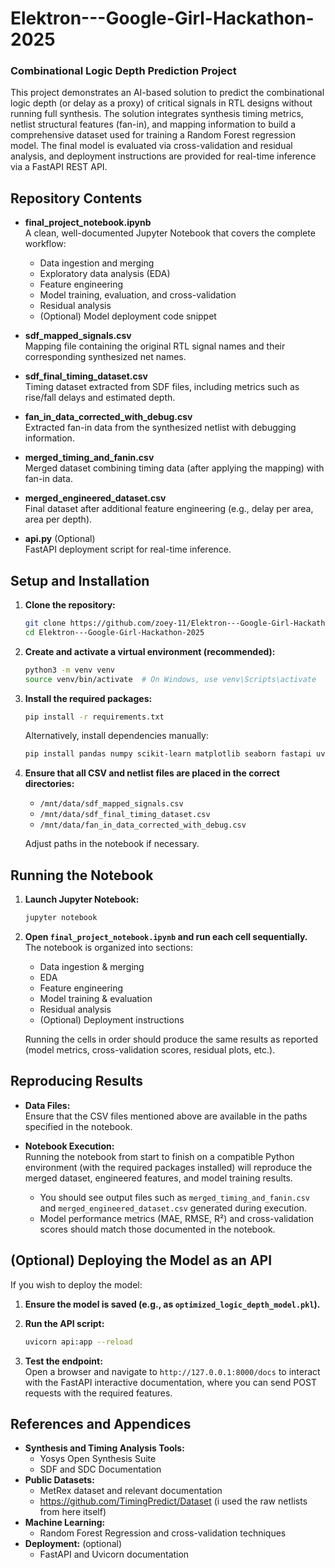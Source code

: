 # Elektron---Google-Girl-Hackathon-2025
### Combinational Logic Depth Prediction Project

This project demonstrates an AI-based solution to predict the combinational logic depth (or delay as a proxy) of critical signals in RTL designs without running full synthesis. The solution integrates synthesis timing metrics, netlist structural features (fan-in), and mapping information to build a comprehensive dataset used for training a Random Forest regression model. The final model is evaluated via cross-validation and residual analysis, and deployment instructions are provided for real-time inference via a FastAPI REST API.

## Repository Contents

- **final_project_notebook.ipynb**  
  A clean, well-documented Jupyter Notebook that covers the complete workflow:
  - Data ingestion and merging
  - Exploratory data analysis (EDA)
  - Feature engineering
  - Model training, evaluation, and cross-validation
  - Residual analysis
  - (Optional) Model deployment code snippet

- **sdf_mapped_signals.csv**  
  Mapping file containing the original RTL signal names and their corresponding synthesized net names.

- **sdf_final_timing_dataset.csv**  
  Timing dataset extracted from SDF files, including metrics such as rise/fall delays and estimated depth.

- **fan_in_data_corrected_with_debug.csv**  
  Extracted fan-in data from the synthesized netlist with debugging information.

- **merged_timing_and_fanin.csv**  
  Merged dataset combining timing data (after applying the mapping) with fan-in data.

- **merged_engineered_dataset.csv**  
  Final dataset after additional feature engineering (e.g., delay per area, area per depth).

- **api.py** (Optional)  
  FastAPI deployment script for real-time inference.

## Setup and Installation

1. **Clone the repository:**

   ```bash
   git clone https://github.com/zoey-11/Elektron---Google-Girl-Hackathon-2025.git
   cd Elektron---Google-Girl-Hackathon-2025

   ```

2. **Create and activate a virtual environment (recommended):**

   ```bash
   python3 -m venv venv
   source venv/bin/activate  # On Windows, use venv\Scripts\activate
   ```

3. **Install the required packages:**

   ```bash
   pip install -r requirements.txt
   ```

   Alternatively, install dependencies manually:

   ```bash
   pip install pandas numpy scikit-learn matplotlib seaborn fastapi uvicorn joblib
   ```

4. **Ensure that all CSV and netlist files are placed in the correct directories:**

   - `/mnt/data/sdf_mapped_signals.csv`
   - `/mnt/data/sdf_final_timing_dataset.csv`
   - `/mnt/data/fan_in_data_corrected_with_debug.csv`

   Adjust paths in the notebook if necessary.

## Running the Notebook

1. **Launch Jupyter Notebook:**

   ```bash
   jupyter notebook
   ```

2. **Open `final_project_notebook.ipynb` and run each cell sequentially.**  
   The notebook is organized into sections:
   - Data ingestion & merging
   - EDA
   - Feature engineering
   - Model training & evaluation
   - Residual analysis
   - (Optional) Deployment instructions

   Running the cells in order should produce the same results as reported (model metrics, cross-validation scores, residual plots, etc.).

## Reproducing Results

- **Data Files:**  
  Ensure that the CSV files mentioned above are available in the paths specified in the notebook.
  
- **Notebook Execution:**  
  Running the notebook from start to finish on a compatible Python environment (with the required packages installed) will reproduce the merged dataset, engineered features, and model training results.  
  - You should see output files such as `merged_timing_and_fanin.csv` and `merged_engineered_dataset.csv` generated during execution.
  - Model performance metrics (MAE, RMSE, R²) and cross-validation scores should match those documented in the notebook.

## (Optional) Deploying the Model as an API

If you wish to deploy the model:

1. **Ensure the model is saved (e.g., as `optimized_logic_depth_model.pkl`).**

2. **Run the API script:**

   ```bash
   uvicorn api:app --reload
   ```

3. **Test the endpoint:**  
   Open a browser and navigate to `http://127.0.0.1:8000/docs` to interact with the FastAPI interactive documentation, where you can send POST requests with the required features.

## References and Appendices

- **Synthesis and Timing Analysis Tools:**  
  - Yosys Open Synthesis Suite  
  - SDF and SDC Documentation
- **Public Datasets:**  
  - MetRex dataset and relevant documentation
  - https://github.com/TimingPredict/Dataset (i used the raw netlists from here itself)
- **Machine Learning:**  
  - Random Forest Regression and cross-validation techniques
- **Deployment:** (optional) 
  - FastAPI and Uvicorn documentation
